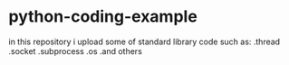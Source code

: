 # python-coding-example
 in this repository i upload some of standard library code such as:
 .thread
 .socket 
 .subprocess
 .os 
 .and others
